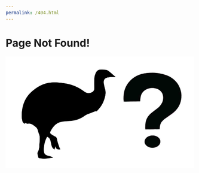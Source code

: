 ```yaml
---
permalink: /404.html
---
```

# Page Not Found!
[![](img/aepyornis404.svg)]("https://SirEctor.github.io")
